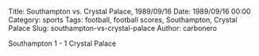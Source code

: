 Title: Southampton vs. Crystal Palace, 1989/09/16
Date: 1989/09/16 00:00
Category: sports
Tags: football, football scores, Southampton, Crystal Palace
Slug: southampton-vs-crystal-palace
Author: carbonero


Southampton 1 - 1 Crystal Palace
